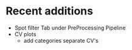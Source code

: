 # Recent additions 

- Spot filter Tab under PreProcessing Pipeline
- CV plots 
	- add categories separate CV's
